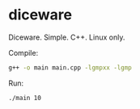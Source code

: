 # diceware
Diceware. Simple. C++. Linux only.

Compile:
```bash
g++ -o main main.cpp -lgmpxx -lgmp
```
Run:
```
./main 10
```
